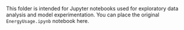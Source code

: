This folder is intended for Jupyter notebooks used for exploratory data analysis and model experimentation.  You can place the original `EnergyUsage.ipynb` notebook here.

